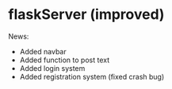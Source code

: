 # flaskServer (improved)

News:
- Added navbar
- Added function to post text
- Added login system
- Added registration system (fixed crash bug)
